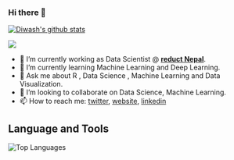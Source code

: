 ### Hi there 👋

[![Diwash's github stats](https://github-readme-stats.vercel.app/api?username=diwashrestha)](https://github.com/anuraghazra/github-readme-stats)

![](https://komarev.com/ghpvc/?username=diwashrestha&color=green)

- 🔭 I’m currently working as Data Scientist @ [**reduct Nepal**](https://www.humanassisted.ai/).
- 🌱 I’m currently learning Machine Learning and Deep Learning.
- 💬 Ask me about R , Data Science , Machine Learning and Data Visualization.
- 👯 I’m looking to collaborate on Data Science, Machine Learning.
- 📫 How to reach me: [twitter](https://twitter.com/diwastha), [website](https://diwashrestha.com.np/), [linkedin](https://www.linkedin.com/in/shresthadiwash/)


## **Language and Tools**

![Top Languages](https://github-readme-stats.vercel.app/api/top-langs/?username=diwashrestha&theme=graywhite)
